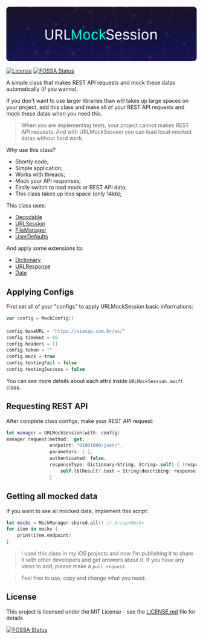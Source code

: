 
![URLMockSession](https://raw.githubusercontent.com/AlbertoLourenco/URLMockSession/master/github-assets/cover.png)

[![License](http://img.shields.io/:license-mit-blue.svg?style=flat)](http://badges.mit-license.org)
[![FOSSA Status](https://app.fossa.com/api/projects/git%2Bgithub.com%2FAlbertoLourenco%2FURLMockSession.svg?type=shield)](https://app.fossa.com/projects/git%2Bgithub.com%2FAlbertoLourenco%2FURLMockSession?ref=badge_shield)

A simple class that makes REST API requests and mock these datas automatically (if you wanna).

If you don't want to use larger libraries than will takes up large spaces on your project, add this class and make all of your REST API requests and mock these datas when you need this.

> When you are implementing tests, your project cannot makes REST API requests. And with URLMockSession you can load local mocked datas without hard work.

Why use this class?

* Shortly code;
* Simple application;
* Works with threads;
* Mock your API responses;
* Easily switch to load mock or REST API data;
* This class takes up less space (only 14kb);

This class uses:

* [Decodable](https://developer.apple.com/documentation/swift/decodable)
* [URLSession](https://developer.apple.com/documentation/foundation/urlsession)
* [FileManager](https://developer.apple.com/documentation/foundation/filemanager)
* [UserDefaults](https://developer.apple.com/documentation/foundation/userdefaults)

And apply some extensions to:

* [Dictionary](https://developer.apple.com/documentation/swift/dictionary)
* [URLResponse](https://developer.apple.com/documentation/foundation/urlresponse)
* [Date](https://developer.apple.com/documentation/foundation/date)

## Applying Configs

First set all of your "configs" to apply URLMockSession basic informations:

```swift
var config = MockConfig()
        
config.baseURL = "https://viacep.com.br/ws/"
config.timeout = 60
config.headers = []
config.token = ""
config.mock = true
config.testingFail = false
config.testingSuccess = false
```

You can see more details about each attrs inside `URLMockSession.swift` class.

## Requesting REST API

After complete class configs, make your REST API request:

```swift
let manager = URLMockSession(with: config)
manager.request(method: .get,
                endpoint: "01001000/json/",
                parameters: [:],
                authenticated: false,
                responseType: Dictionary<String, String>.self) { (response, code) in
                    self.lblResult?.text = String(describing: response)
                }
```

## Getting all mocked data

If you want to see all mocked data, implement this script:

```swift
let mocks = MockManager.shared.all() // Array<Mock>
for item in mocks {
    print(item.endpoint)
}
```

> I used this class in my iOS projects and now I'm publishing it to share it with other developers and get answers about it. If you have any ideas to add, please make a `pull request`.

> Feel free to use, copy and change what you need.

## License

This project is licensed under the MIT License - see the [LICENSE.md](LICENSE.md) file for details

[![FOSSA Status](https://app.fossa.com/api/projects/git%2Bgithub.com%2FAlbertoLourenco%2FURLMockSession.svg?type=large)](https://app.fossa.com/projects/git%2Bgithub.com%2FAlbertoLourenco%2FURLMockSession?ref=badge_large)

